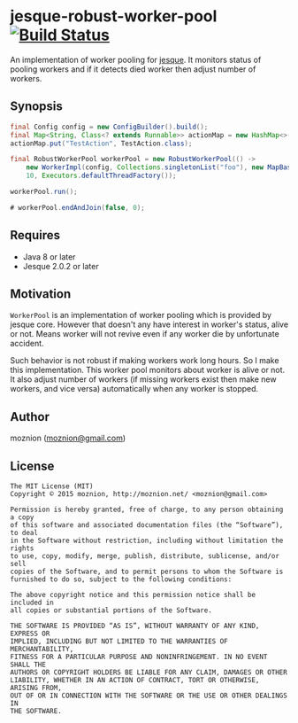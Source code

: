 jesque-robust-worker-pool [![Build Status](https://travis-ci.org/moznion/jesque-robust-worker-pool.svg)](https://travis-ci.org/moznion/jesque-robust-worker-pool)
=============

An implementation of worker pooling for [jesque](https://github.com/gresrun/jesque).
It monitors status of pooling workers and if it detects died worker then adjust number of workers.

Synopsis
---

```java
final Config config = new ConfigBuilder().build();
final Map<String, Class<? extends Runnable>> actionMap = new HashMap<>();
actionMap.put("TestAction", TestAction.class);

final RobustWorkerPool workerPool = new RobustWorkerPool(() ->
    new WorkerImpl(config, Collections.singletonList("foo"), new MapBasedJobFactory(actionMap)),
    10, Executors.defaultThreadFactory());

workerPool.run();

# workerPool.endAndJoin(false, 0);
```

Requires
--

- Java 8 or later
- Jesque 2.0.2 or later

Motivation
--

`WorkerPool` is an implementation of worker pooling which is provided by jesque core.
However that doesn't any have interest in worker's status, alive or not.
Means worker will not revive even if any worker die by unfortunate accident.

Such behavior is not robust if making workers work long hours.
So I make this implementation. This worker pool monitors about worker is alive or not.
It also adjust number of workers (if missing workers exist then make new workers, and vice versa)
automatically when any worker is stopped.

Author
--

moznion (<moznion@gmail.com>)

License
--

```
The MIT License (MIT)
Copyright © 2015 moznion, http://moznion.net/ <moznion@gmail.com>

Permission is hereby granted, free of charge, to any person obtaining a copy
of this software and associated documentation files (the “Software”), to deal
in the Software without restriction, including without limitation the rights
to use, copy, modify, merge, publish, distribute, sublicense, and/or sell
copies of the Software, and to permit persons to whom the Software is
furnished to do so, subject to the following conditions:

The above copyright notice and this permission notice shall be included in
all copies or substantial portions of the Software.

THE SOFTWARE IS PROVIDED “AS IS”, WITHOUT WARRANTY OF ANY KIND, EXPRESS OR
IMPLIED, INCLUDING BUT NOT LIMITED TO THE WARRANTIES OF MERCHANTABILITY,
FITNESS FOR A PARTICULAR PURPOSE AND NONINFRINGEMENT. IN NO EVENT SHALL THE
AUTHORS OR COPYRIGHT HOLDERS BE LIABLE FOR ANY CLAIM, DAMAGES OR OTHER
LIABILITY, WHETHER IN AN ACTION OF CONTRACT, TORT OR OTHERWISE, ARISING FROM,
OUT OF OR IN CONNECTION WITH THE SOFTWARE OR THE USE OR OTHER DEALINGS IN
THE SOFTWARE.
```

